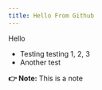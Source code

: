 ```yaml
---
title: Hello From Github
---
```


Hello

- Testing testing 1, 2, 3
- Another test

**👉 Note:** This is a note
